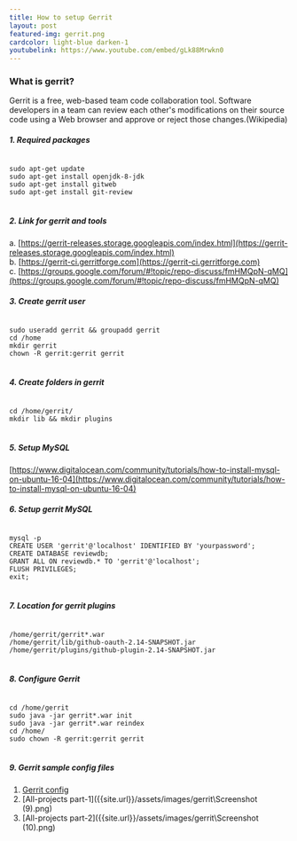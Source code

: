 ```yaml
---
title: How to setup Gerrit
layout: post
featured-img: gerrit.png
cardcolor: light-blue darken-1
youtubelink: https://www.youtube.com/embed/gLk88Mrwkn0
---
```

### What is gerrit?
Gerrit is a free, web-based team code collaboration tool. Software developers in a team can review each other's modifications on their source code using a Web browser and approve or reject those changes.(Wikipedia)<br>

##### 1. Required packages
<div class="card">
<pre class="language-bash">
<code class="language-bash">
sudo apt-get update
sudo apt-get install openjdk-8-jdk
sudo apt-get install gitweb
sudo apt-get install git-review
</code>
</pre>
</div>

##### 2. Link for gerrit and tools
a. [https://gerrit-releases.storage.googleapis.com/index.html](https://gerrit-releases.storage.googleapis.com/index.html)<br>
b. [https://gerrit-ci.gerritforge.com](https://gerrit-ci.gerritforge.com)<br>
c. [https://groups.google.com/forum/#!topic/repo-discuss/fmHMQpN-qMQ](https://groups.google.com/forum/#!topic/repo-discuss/fmHMQpN-qMQ)<br>

##### 3. Create gerrit user
<div class="card">
<pre class="language-bash">
<code class="language-bash">
sudo useradd gerrit && groupadd gerrit
cd /home
mkdir gerrit
chown -R gerrit:gerrit gerrit
</code>
</pre>
</div>

##### 4. Create folders in gerrit
<div class="card">
<pre class="language-bash">
<code class="language-bash">
cd /home/gerrit/
mkdir lib && mkdir plugins
</code>
</pre>
</div>

##### 5. Setup MySQL
[https://www.digitalocean.com/community/tutorials/how-to-install-mysql-on-ubuntu-16-04](https://www.digitalocean.com/community/tutorials/how-to-install-mysql-on-ubuntu-16-04)

##### 6. Setup gerrit MySQL
<div class="card">
<pre class="language-bash">
<code class="language-bash">
mysql -p
CREATE USER 'gerrit'@'localhost' IDENTIFIED BY 'yourpassword';
CREATE DATABASE reviewdb;
GRANT ALL ON reviewdb.* TO 'gerrit'@'localhost';
FLUSH PRIVILEGES;
exit;
</code>
</pre>
</div>

##### 7. Location for gerrit plugins
<div class="card">
<pre class="language-bash">
<code class="language-bash">
/home/gerrit/gerrit*.war
/home/gerrit/lib/github-oauth-2.14-SNAPSHOT.jar
/home/gerrit/plugins/github-plugin-2.14-SNAPSHOT.jar
</code>
</pre>
</div>

##### 8. Configure Gerrit
<div class="card">
<pre class="language-bash">
<code class="language-bash">
cd /home/gerrit
sudo java -jar gerrit*.war init
sudo java -jar gerrit*.war reindex
cd /home/
sudo chown -R gerrit:gerrit gerrit
</code>
</pre>
</div>

##### 9. Gerrit sample config files
1. [Gerrit config](https://gist.githubusercontent.com/FireLord1/350dba5935e112942fbdbc2e45774fd5/raw/91f04991a995776881e30930c3f9d4d4955452e2/Gerrit%2520sample%2520config)
2. [All-projects part-1]({{site.url}}/assets/images/gerrit\Screenshot (9).png)
3. [All-projects part-2]({{site.url}}/assets/images/gerrit\Screenshot (10).png)